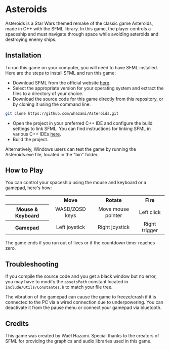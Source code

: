 # Asteroids

Asteroids is a Star Wars themed remake of the classic game Asteroids, made in C++ with the SFML library. In this game, the player controls a spaceship and must navigate through space while avoiding asteroids and destroying enemy ships.

## Installation

To run this game on your computer, you will need to have SFML installed. Here are the steps to install SFML and run this game:

* Download SFML from the official website [here](https://www.sfml-dev.org/download.php).
* Select the appropriate version for your operating system and extract the files to a directory of your choice.
* Download the source code for this game directly from this repository, or by cloning it using the command line:
```bash
git clone https://github.com/whazami/Asteroids.git
```
* Open the project in your preferred C++ IDE and configure the build settings to link SFML. You can find instructions for linking SFML in various C++ IDEs [here](https://www.sfml-dev.org/tutorials/2.5/start-vc.php).
* Build the project.

Alternatively, Windows users can test the game by running the Asteroids.exe file, located in the "bin" folder.

## How to Play

You can control your spaceship using the mouse and keyboard or a gamepad, here's how:

<table>
  <tr>
    <td></td>
    <th>Move</th>
    <th>Rotate</th>
    <th>Fire</th>
  </tr>
  <tr>
    <th>Mouse & Keyboard</th>
    <td align="center">WASD/ZQSD keys</td>
    <td align="center">Move mouse pointer</td>
    <td align="center">Left click</td>
  </tr>
  <tr>
    <th>Gamepad</th>
    <td align="center">Left joystick</td>
    <td align="center">Right joystick</td>
    <td align="center">Right trigger</td>
  </tr>
</table>

The game ends if you run out of lives or if the countdown timer reaches zero.

## Troubleshooting

If you compile the source code and you get a black window but no error, you may have to modify the `assetsPath` constant located in `include/Utils/Constantes.h` to match your file tree.

The vibration of the gamepad can cause the game to freeze/crash if it is connected to the PC via a wired connection due to underpowering. You can deactivate it from the pause menu or connect your gamepad via bluetooth.

## Credits

This game was created by Waël Hazami. Special thanks to the creators of SFML for providing the graphics and audio libraries used in this game.
